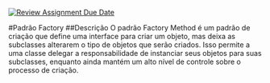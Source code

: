 [![Review Assignment Due Date](https://classroom.github.com/assets/deadline-readme-button-24ddc0f5d75046c5622901739e7c5dd533143b0c8e959d652212380cedb1ea36.svg)](https://classroom.github.com/a/LoNyptRI)

#Padrão Factory
##Descrição
O padrão Factory Method é um padrão de criação que define uma interface para criar um objeto, mas deixa as subclasses alterarem o tipo de objetos que serão criados. Isso permite a uma classe delegar a responsabilidade de instanciar seus objetos para suas subclasses, enquanto ainda mantém um alto nível de controle sobre o processo de criação.
##
##
##
